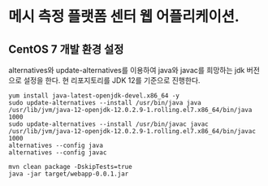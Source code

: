 # 메시 측정 플랫폼 센터 웹 어플리케이션.

## CentOS 7 개발 환경 설정

alternatives와 update-alternatives를 이용하여 java와 javac를 희망하는 jdk 버전으로 설정을 한다. 현 리포지토리를 JDK 12를 기준으로 진행한다.

```
yum install java-latest-openjdk-devel.x86_64 -y
sudo update-alternatives --install /usr/bin/java java /usr/lib/jvm/java-12-openjdk-12.0.2.9-1.rolling.el7.x86_64/bin/java 1000
sudo update-alternatives --install /usr/bin/javac javac /usr/lib/jvm/java-12-openjdk-12.0.2.9-1.rolling.el7.x86_64/bin/javac 1000
alternatives --config java
alternatives --config javac
```

```Text
mvn clean package -DskipTests=true
java -jar target/webapp-0.0.1.jar
```

